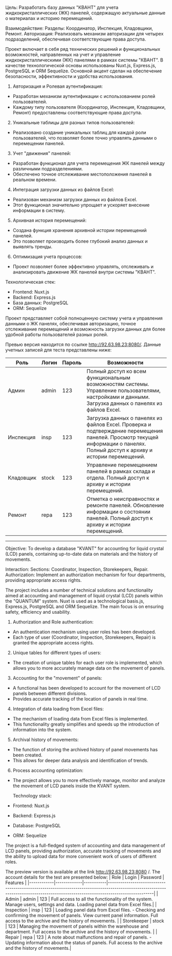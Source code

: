 Цель: Разработать базу данных "КВАНТ" для учета жидкокристаллических (ЖК) панелей, содержащую актуальные данные о материалах и историю перемещений.

Взаимодействие:
    Разделы: Координатор, Инспекция, Кладовщики, Ремонт.
    Авторизация: Реализовать механизм авторизации для четырех подразделений, обеспечивая соответствующие права доступа.

Проект включает в себя ряд технических решений и функциональных возможностей, направленных на учет и управление жидкокристаллическими (ЖК) панелями в рамках системы "КВАНТ". В качестве технологической основы использованы Nuxt.js, Express.js, PostgreSQL и ORM Sequelize. Основной акцент сделан на обеспечение безопасности, эффективности и удобства использования.
    
1.	Авторизация и Ролевая аутентификация:
-	Разработан механизм аутентификации с использованием ролей пользователей.
-	Каждому типу пользователя (Координатор, Инспекция, Кладовщики, Ремонт) предоставлены соответствующие права доступа.
2.	Уникальные таблицы для разных типов пользователей:
-	Реализовано создание уникальных таблиц для каждой роли пользователей, что позволяет более точно управлять данными о перемещении панелей.
3.	Учет "движения" панелей:
-	Разработан функционал для учета перемещения ЖК панелей между различными подразделениями.
-	Обеспечено точное отслеживание местоположения панелей в реальном времени.
4.	Интеграция загрузки данных из файлов Excel:
-	Реализован механизм загрузки данных из файлов Excel.
-	Этот функционал значительно упрощает и ускоряет внесение информации в систему.
5.	Архивная история перемещений:
-	Создана функция хранения архивной истории перемещений панелей.
-	Это позволяет производить более глубокий анализ данных и выявлять тренды.
6.	Оптимизация учета процессов:
-	Проект позволяет более эффективно управлять, отслеживать и анализировать движение ЖК панелей внутри системы "КВАНТ".

  Технологическая стек:
-	Frontend: Nuxt.js
-	Backend: Express.js
-	База данных: PostgreSQL
-	ORM: Sequelize

Проект представляет собой полноценную систему учета и управления данными о ЖК панелях, обеспечивая авторизацию, точное отслеживание перемещений и возможность загрузки данных для более удобной работы пользователей разных ролей.

Превью версия находится по ссылке http://92.63.98.23:8080/. Данные учетных записей для теста представлены ниже:

| Роль       | Логин       | Пароль    | Возможности                                                                                                                                                                     |
|------------|-------------|-----------|----------------------------------------------------------------------------------------------------------------------------------------------------------------------------------|
| Админ      | admin       | 123       | Полный доступ ко всем функциональным возможностям системы. Управление пользователями, настройками и данными. Загрузка данных о панелях из файлов Excel.|
| Инспекция   | insp   | 123    | Загрузка данных о панелях из файлов Excel.  Проверка и подтверждение перемещения панелей. Просмотр текущей информации о панелях. Полный доступ к архиву и истории перемещений.                   |
| Кладовщик   | stock | 123  | Управление перемещением панелей в рамках склада и отдела. Полный доступ к архиву и истории перемещений. |
| Ремонт      | repa     | 123    | Отметка о неисправностях и ремонте панелей. Обновление информации о состоянии панелей. Полный доступ к архиву и истории перемещений.|  
________________________________________________________________________________________________________________________________________________________________________________

Objective: To develop a database "KVANT" for accounting for liquid crystal (LCD) panels, containing up-to-date data on materials and the history of movements.

Interaction:
Sections: Coordinator, Inspection, Storekeepers, Repair.
Authorization: Implement an authorization mechanism for four departments, providing appropriate access rights.

The project includes a number of technical solutions and functionality aimed at accounting and management of liquid crystal (LCD) panels within the "QUANTUM" system. Nuxt is used as a technological basis.js, Express.js, PostgreSQL and ORM Sequelize. The main focus is on ensuring safety, efficiency and usability.

1. Authorization and Role authentication:
- An authentication mechanism using user roles has been developed.
- Each type of user (Coordinator, Inspection, Storekeepers, Repair) is granted the appropriate access rights.
2. Unique tables for different types of users:
- The creation of unique tables for each user role is implemented, which allows you to more accurately manage data on the movement of panels.
3. Accounting for the "movement" of panels:
- A functional has been developed to account for the movement of LCD panels between different divisions.
- Provides accurate tracking of the location of panels in real time.
4. Integration of data loading from Excel files:
- The mechanism of loading data from Excel files is implemented.
- This functionality greatly simplifies and speeds up the introduction of information into the system.
5. Archival history of movements:
- The function of storing the archived history of panel movements has been created.
- This allows for deeper data analysis and identification of trends.
6. Process accounting optimization:
- The project allows you to more effectively manage, monitor and analyze the movement of LCD panels inside the KVANT system.

  Technology stack:
- Frontend: Nuxt.js
- Backend: Express.js
- Database: PostgreSQL
- ORM: Sequelize

The project is a full-fledged system of accounting and data management of LCD panels, providing authorization, accurate tracking of movements and the ability to upload data for more convenient work of users of different roles.

The preview version is available at the link http://92.63.98.23:8080 /. The account details for the test are presented below:
| Role | Login | Password | Features |
|------------|-------------|-----------|----------------------------------------------------------------------------------------------------------------------------------------------------------------------------------|
| Admin | admin | 123 | Full access to all the functionality of the system. Manage users, settings and data. Loading panel data from Excel files.|
| Inspection | insp | 123 | Loading panel data from Excel files. - Checking and confirming the movement of panels. View current panel information. Full access to the archive and the history of movements. |
| Storekeeper | stock | 123 | Managing the movement of panels within the warehouse and department. Full access to the archive and the history of movements. |
| Repair | repa | 123 | A note about malfunctions and repair of panels. - Updating information about the status of panels. Full access to the archive and the history of movements.|

